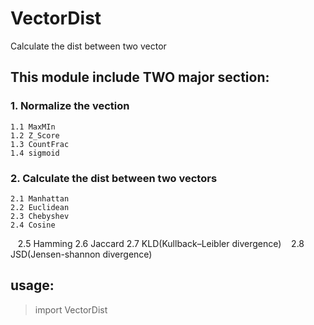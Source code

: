 # VectorDist
Calculate the dist between two vector

## This module include TWO major section:
### 1. Normalize the vection
    1.1 MaxMIn
    1.2 Z_Score
    1.3 CountFrac
    1.4 sigmoid

### 2. Calculate the dist between two vectors
    2.1 Manhattan
    2.2 Euclidean
    2.3 Chebyshev
    2.4 Cosine
    2.5 Hamming
    2.6 Jaccard
    2.7 KLD(Kullback–Leibler divergence)
    2.8 JSD(Jensen-shannon divergence)

## usage: 
> import VectorDist

